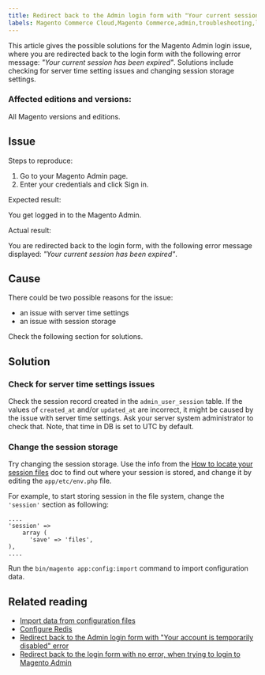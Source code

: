 ```yaml
---
title: Redirect back to the Admin login form with "Your current session has been expired" error
labels: Magento Commerce Cloud,Magento Commerce,admin,troubleshooting,login
---
```


This article gives the possible solutions for the Magento Admin login issue, where you are redirected back to the login form with the following error message: _"Your current session has been expired"_. Solutions include checking for server time setting issues and changing session storage settings.

### Affected editions and versions: 

All Magento versions and editions.

## Issue

Steps to reproduce:

1. Go to your Magento Admin page.
1. Enter your credentials and click Sign in.

Expected result:

You get logged in to the Magento Admin.

Actual result:

You are redirected back to the login form, with the following error message displayed: _"Your current session has been expired"_.

## Cause

There could be two possible reasons for the issue:

* an issue with server time settings
* an issue with session storage

Check the following section for solutions.

## Solution

### Check for server time settings issues

Check the session record created in the `` admin_user_session `` table. If the values of `` created_at `` and/or `` updated_at `` are incorrect, it might be caused by the issue with server time settings. Ask your server system administrator to check that. Note, that time in DB is set to UTC by default.

### Change the session storage

Try changing the session storage. Use the info from the [How to locate your session files](https://devdocs.magento.com/guides/v2.3/config-guide/sessions.html) doc to find out where your session is stored, and change it by editing the `` app/etc/env.php `` file.

For example, to start storing session in the file system, change the `` 'session' `` section as following:

<pre><code class="language-php">....
'session' => 
    array (
      'save' => 'files',
),
....</code></pre>

Run the `` bin/magento app:config:import `` command to import configuration data.

 

## Related reading

* [Import data from configuration files](https://devdocs.magento.com/guides/v2.3/config-guide/cli/config-cli-subcommands-config-mgmt-import.html)
* [Configure Redis ](https://devdocs.magento.com/guides/v2.3/config-guide/redis/config-redis.html)
* [Redirect back to the Admin login form with "Your account is temporarily disabled" error](https://support.magento.com/hc/en-us/articles/360028606831)
* [Redirect back to the login form with no error, when trying to login to Magento Admin](https://support.magento.com/hc/en-us/articles/360028606711)